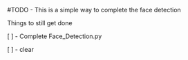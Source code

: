 #TODO  - This is a simple way to complete the face detection

<p> Things to still get done </p>


[ ] - Complete Face_Detection.py 

[ ] - clear
